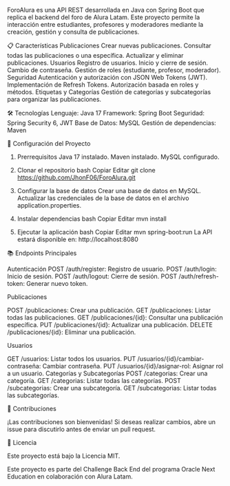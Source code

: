 
ForoAlura
es una API REST desarrollada en Java con Spring Boot que replica el backend del foro de Alura Latam. Este proyecto permite la interacción entre estudiantes, profesores y moderadores mediante la creación, gestión y consulta de publicaciones.

📋 Características
Publicaciones
Crear nuevas publicaciones.
Consultar todas las publicaciones o una específica.
Actualizar y eliminar publicaciones.
Usuarios
Registro de usuarios.
Inicio y cierre de sesión.
Cambio de contraseña.
Gestión de roles (estudiante, profesor, moderador).
Seguridad
Autenticación y autorización con JSON Web Tokens (JWT).
Implementación de Refresh Tokens.
Autorización basada en roles y métodos.
Etiquetas y Categorías
Gestión de categorías y subcategorías para organizar las publicaciones.


🛠️ Tecnologías
Lenguaje: Java 17
Framework: Spring Boot
Seguridad: Spring Security 6, JWT
Base de Datos: MySQL
Gestión de dependencias: Maven


🚀 Configuración del Proyecto
1. Prerrequisitos
Java 17 instalado.
Maven instalado.
MySQL configurado.

2. Clonar el repositorio
bash
Copiar
Editar
git clone https://github.com/JhonF06/ForoAlura.git

3. Configurar la base de datos
Crear una base de datos en MySQL.
Actualizar las credenciales de la base de datos en el archivo application.properties.

4. Instalar dependencias
bash
Copiar
Editar
mvn install

5. Ejecutar la aplicación
bash
Copiar
Editar
mvn spring-boot:run
La API estará disponible en: http://localhost:8080


📚 Endpoints Principales

Autenticación
POST /auth/register: Registro de usuario.
POST /auth/login: Inicio de sesión.
POST /auth/logout: Cierre de sesión.
POST /auth/refresh-token: Generar nuevo token.

Publicaciones

POST /publicaciones: Crear una publicación.
GET /publicaciones: Listar todas las publicaciones.
GET /publicaciones/{id}: Consultar una publicación específica.
PUT /publicaciones/{id}: Actualizar una publicación.
DELETE /publicaciones/{id}: Eliminar una publicación.

Usuarios

GET /usuarios: Listar todos los usuarios.
PUT /usuarios/{id}/cambiar-contraseña: Cambiar contraseña.
PUT /usuarios/{id}/asignar-rol: Asignar rol a un usuario.
Categorías y Subcategorías
POST /categorias: Crear una categoría.
GET /categorias: Listar todas las categorías.
POST /subcategorias: Crear una subcategoría.
GET /subcategorias: Listar todas las subcategorías.

🤝 Contribuciones

¡Las contribuciones son bienvenidas! Si deseas realizar cambios, abre un issue para discutirlo antes de enviar un pull request.


📝 Licencia

Este proyecto está bajo la Licencia MIT.

Este proyecto es parte del Challenge Back End del programa Oracle Next Education en colaboración con Alura Latam.

